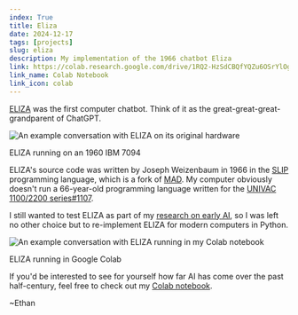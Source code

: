 ```yaml
---
index: True
title: Eliza
date: 2024-12-17
tags: [projects]
slug: eliza
description: My implementation of the 1966 chatbot Eliza
link: https://colab.research.google.com/drive/1RQ2-HzSdCBQfYQZu6OSrYlOgOHqbQpn_
link_name: Colab Notebook
link_icon: colab
---
```


[ELIZA](https://en.wikipedia.org/wiki/ELIZA) was the first computer chatbot. Think of it as the great-great-great-grandparent of ChatGPT.

![An example conversation with ELIZA on its original hardware](https://upload.wikimedia.org/wikipedia/commons/thumb/7/79/ELIZA_conversation.png/500px-ELIZA_conversation.png)

ELIZA running on an 1960 IBM 7094

ELIZA's source code was written by Joseph Weizenbaum in 1966 in the [SLIP](https://en.wikipedia.org/wiki/SLIP_(programming_language)) programming language, which is a fork of [MAD](https://en.wikipedia.org/wiki/MAD_(programming_language)). My computer obviously doesn't run a 66-year-old programming language written for the [UNIVAC 1100/2200 series#1107](https://en.wikipedia.org/wiki/UNIVAC_1100/2200_series#1107).

I still wanted to test ELIZA as part of my [research on early AI](../blog/earlyai), so I was left no other choice but to re-implement ELIZA for modern computers in Python.

![An example conversation with ELIZA running in my Colab notebook](../../images/eliza_colab.webp)

ELIZA running in Google Colab

If you'd be interested to see for yourself how far AI has come over the past half-century, feel free to check out my [Colab notebook](https://colab.research.google.com/drive/1RQ2-HzSdCBQfYQZu6OSrYlOgOHqbQpn_).

~Ethan
